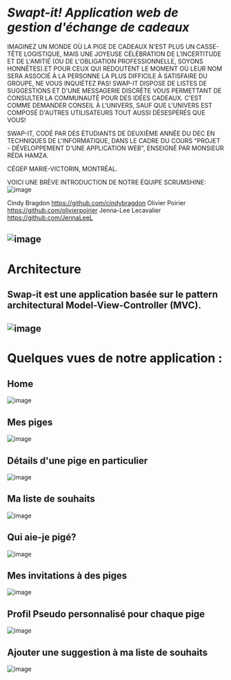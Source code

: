 # *Swapt-it! Application web de gestion d'échange de cadeaux*
IMAGINEZ UN MONDE OÙ LA PIGE DE CADEAUX N'EST PLUS UN CASSE-TÊTE LOGISTIQUE, MAIS UNE JOYEUSE CÉLÉBRATION DE L'INCERTITUDE ET DE L'AMITIÉ (OU DE L'OBLIGATION PROFESSIONNELLE, SOYONS HONNÊTES).ET POUR CEUX QUI REDOUTENT LE MOMENT OÙ LEUR NOM SERA ASSOCIÉ À LA PERSONNE LA PLUS DIFFICILE À SATISFAIRE DU GROUPE, NE VOUS INQUIÉTEZ PAS! SWAP-IT DISPOSE DE LISTES DE SUGGESTIONS ET D'UNE MESSAGERIE DISCRÈTE VOUS PERMETTANT DE CONSULTER LA COMMUNAUTÉ POUR DES IDÉES CADEAUX. C'EST COMME DEMANDER CONSEIL À L'UNIVERS, SAUF QUE L'UNIVERS EST COMPOSÉ D'AUTRES UTILISATEURS TOUT AUSSI DÉSESPÉRÉS QUE VOUS!

SWAP-IT, CODÉ PAR DES ÉTUDIANTS DE DEUXIÈME ANNÉE DU DEC EN TECHNIQUES DE L'INFORMATIQUE, DANS LE CADRE DU COURS "PROJET - DÉVELOPPEMENT D'UNE APPLICATION WEB", ENSEIGNÉ PAR MONSIEUR RÉDA HAMZA.

CÉGEP MARIE-VICTORIN, MONTRÉAL.

VOICI UNE BRÈVE INTRODUCTION DE NOTRE ÉQUIPE SCRUMSHINE:
![image](https://github.com/cindybragdon/swap-it/assets/111932725/d53bd58c-0dac-4bcf-af1a-7c0b7f56def1)


Cindy Bragdon https://github.com/cindybragdon
Olivier Poirier https://github.com/olivierpoirier
Jenna-Lee Lecavalier https://github.com/JennaLeeL

![image](https://github.com/cindybragdon/swap-it/assets/111932725/b39d7e51-6cea-4a63-abc9-c5565f52e028)
---

# Architecture 

## Swap-it est une application basée sur le pattern architectural Model-View-Controller (MVC). 
![image](https://github.com/cindybragdon/swap-it/assets/111932725/1daf02df-0fc4-4c16-9610-43f58d57d4c5)
---

# Quelques vues de notre application : 

## Home
![image](https://github.com/cindybragdon/swap-it/assets/111932725/1eb0b168-ba9a-4fe4-b6ba-cc9bc368b6a1)

## Mes piges
![image](https://github.com/cindybragdon/swap-it/assets/111932725/2f1aef21-7fad-4251-831f-34218532ede4)

## Détails d'une pige en particulier 
![image](https://github.com/cindybragdon/swap-it/assets/111932725/4b75a282-8d75-480c-acab-119f66fdebaa)

## Ma liste de souhaits
![image](https://github.com/cindybragdon/swap-it/assets/111932725/05ecbcf8-16ff-4cd1-8a26-b97d3f09464c)

## Qui aie-je pigé?
![image](https://github.com/cindybragdon/swap-it/assets/111932725/3fed212e-0ac7-4128-b743-ce2ed3b85b8b)

## Mes invitations à des piges
![image](https://github.com/cindybragdon/swap-it/assets/111932725/5580ed36-cbe3-4711-8366-4f75c63fdea9)

## Profil Pseudo personnalisé pour chaque pige
![image](https://github.com/cindybragdon/swap-it/assets/111932725/bf48a7b0-ebc1-43eb-b442-70edfda4068b)

## Ajouter une suggestion à ma liste de souhaits
![image](https://github.com/cindybragdon/swap-it/assets/111932725/2f24e7f3-4e74-4a78-b8d0-b1ba37fe2e46)
